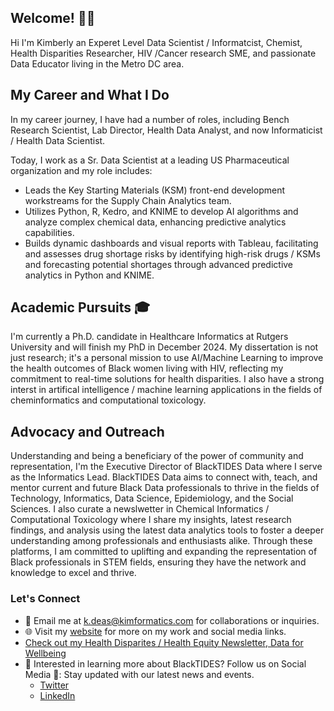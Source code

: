 ## Welcome! 👋🏾

Hi I'm Kimberly an Experet Level Data Scientist / Informatcist, Chemist, Health Disparities Researcher, HIV /Cancer research SME, and passionate Data Educator living in the Metro DC area. 

## My Career and What I Do
In my career journey, I have had a number of roles, including Bench Research Scientist, Lab Director, Health Data Analyst, and now Informaticist / Health Data Scientist.

Today, I work as a Sr. Data Scientist at a leading US Pharmaceutical organization and my role includes:
- Leads the Key Starting Materials (KSM) front-end development workstreams for the Supply Chain Analytics team.
- Utilizes Python, R, Kedro, and KNIME to develop AI algorithms and analyze complex chemical data, enhancing predictive analytics capabilities.
- Builds dynamic dashboards and visual reports with Tableau, facilitating and assesses drug shortage risks by identifying high-risk drugs / KSMs and forecasting potential shortages through advanced predictive analytics in Python and KNIME.

## Academic Pursuits 🎓

I'm currently a Ph.D. candidate in Healthcare Informatics at Rutgers University and will finish my PhD in December 2024. My dissertation is not just research; it's a personal mission to use AI/Machine Learning to improve the health outcomes of Black women living with HIV, reflecting my commitment to real-time solutions for health disparities. I also have a strong interst in artifical intelligence / machine learning applications in the fields of cheminformatics and computational toxicology.

## Advocacy and Outreach

Understanding and being a beneficiary of the power of community and representation, I'm the Executive Director of BlackTIDES Data where I serve as the Informatics Lead. BlackTIDES Data aims to connect with, teach, and mentor current and future Black Data professionals to thrive in the fields of Technology, Informatics, Data Science, Epidemiology, and the Social Sciences. I also curate a newslwetter in Chemical Informatics / Computational Toxicology where I share my insights, latest research findings, and analysis using the latest data analytics tools to foster a deeper understanding among professionals and enthusiasts alike. Through these platforms, I am committed to uplifting and expanding the representation of Black professionals in STEM fields, ensuring they have the network and knowledge to excel and thrive. 

### Let's Connect

- 📧 Email me at [k.deas@kimformatics.com](mailto:k.deas@kimformatics.com) for collaborations or inquiries.
- 🌐 Visit my [website](https://btdata.my.canva.site/kimformatics) for more on my work and social media links.
- [Check out my Health Disparites / Health Equity Newsletter, Data for Wellbeing](https://[https://dataforwellbeing.substack.com/)
- 💼 Interested in learning more about BlackTIDES? Follow us on Social Media 📱: Stay updated with our latest news and events.
  - [Twitter](https://twitter.com/BlackTIDES_Data/status/1725570952358981999) 
  - [LinkedIn](https://www.linkedin.com/company/BlackTIDESData) 



